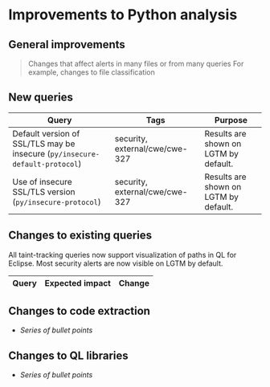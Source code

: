 # Improvements to Python analysis


 ## General improvements

 > Changes that affect alerts in many files or from many queries
> For example, changes to file classification
 ## New queries

 | **Query**                   | **Tags**  | **Purpose**                                                        |
|-----------------------------|-----------|--------------------------------------------------------------------|
| Default version of SSL/TLS may be insecure (`py/insecure-default-protocol`) | security, external/cwe/cwe-327 | Results are shown on LGTM by default. |
| Use of insecure SSL/TLS version (`py/insecure-protocol`) | security, external/cwe/cwe-327 | Results are shown on LGTM by default. |

 ## Changes to existing queries

 All taint-tracking queries now support visualization of paths in QL for Eclipse.
Most security alerts are now visible on LGTM by default.

 | **Query**                  | **Expected impact**    | **Change**                                                       |
|----------------------------|------------------------|------------------------------------------------------------------|

 ## Changes to code extraction

 * *Series of bullet points*

 ## Changes to QL libraries

 * *Series of bullet points*
